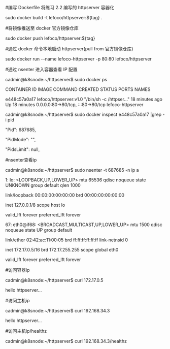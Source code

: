 
#编写 Dockerfile 将练习 2.2 编写的 httpserver 容器化

sudo docker build -t lefoco/httpserver:${tag} .

#将镜像推送至 docker 官方镜像仓库

sudo docker push lefoco/httpserver:${tag}

#通过 docker 命令本地启动 httpserver(pull from 官方镜像仓库)

sudo docker run --name lefoco-httpserver -p 80:80 lefoco/httpserver

#通过 nsenter 进入容器查看 IP 配置

cadmin@k8snode:~/httpserver$ sudo docker ps

CONTAINER ID   IMAGE                                               COMMAND                  CREATED          STATUS          PORTS                                   NAMES

e448c57a0a17   lefoco/httpserver:v1.0                              "/bin/sh -c /httpser…"   18 minutes ago   Up 18 minutes   0.0.0.0:80->80/tcp, :::80->80/tcp       lefoco-httpserver

cadmin@k8snode:~/httpserver$ sudo docker inspect e448c57a0a17 |grep -i pid

"Pid": 687685,

"PidMode": "",

"PidsLimit": null,


#nsenter查看ip

cadmin@k8snode:~/httpserver$ sudo nsenter -t 687685 -n ip a

1: lo: <LOOPBACK,UP,LOWER_UP> mtu 65536 qdisc noqueue state UNKNOWN group default qlen 1000

link/loopback 00:00:00:00:00:00 brd 00:00:00:00:00:00

inet 127.0.0.1/8 scope host lo

valid_lft forever preferred_lft forever

67: eth0@if68: <BROADCAST,MULTICAST,UP,LOWER_UP> mtu 1500 qdisc noqueue state UP group default

link/ether 02:42:ac:11:00:05 brd ff:ff:ff:ff:ff:ff link-netnsid 0

inet 172.17.0.5/16 brd 172.17.255.255 scope global eth0

valid_lft forever preferred_lft forever


#访问容器ip

cadmin@k8snode:~/httpserver$ curl 172.17.0.5

hello httpserver...


#访问主机ip

cadmin@k8snode:~/httpserver$ curl 192.168.34.3

hello httpserver...


#访问主机ip/healthz

cadmin@k8snode:~/httpserver$ curl 192.168.34.3/healthz

